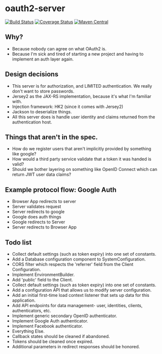 # oauth2-server
[![Build Status](https://travis-ci.org/krotscheck/oauth2-server.svg)](https://travis-ci.org/krotscheck/oauth2-server)
[![Coverage Status](https://coveralls.io/repos/krotscheck/oauth2-server/badge.svg)](https://coveralls.io/r/krotscheck/oauth2-server)
[![Maven Central](https://maven-badges.herokuapp.com/maven-central/net.krotscheck/oauth2-server/badge.svg)](https://maven-badges.herokuapp.com/maven-central/net.krotscheck/oauth2-server)

## Why?
* Because nobody can agree on what OAuth2 is.
* Because I'm sick and tired of starting a new project and having to implement an auth layer again.

## Design decisions
* This server is for authorization, and LIMITED authentication. We really don't want to store passwords.
* Jersey2 as the JAX-RS implementation, because it's what I'm familiar with.
* Injection framework: HK2 (since it comes with Jersey2)
* Jackson to deserialize things.
* All this server does is handle user identity and claims returned from the authentication host.

## Things that aren't in the spec.
* How do we register users that aren't implicitly provided by something like google?
* How would a third party service validate that a token it was handed is valid?
* Should we bother layering on something like OpenID Connect which can return JWT user data claims?

## Example protocol flow: Google Auth
* Browser App redirects to server
* Server validates request
* Server redirects to google
* Google does auth things
* Google redirects to Server
* Server redirects to Browser App

## Todo list
* Collect default settings (such as token expiry) into one set of constants.
* Add a Database configuration component to SystemConfiguration.
* CORS filter which respects the 'referrer' field from the Client Configuration.
* Implement EnvironmentBuilder.
* Add 'public' field to the Client.
* Collect default settings (such as token expiry) into one set of constants.
* Add a configuration API that allows us to modify server configuration.
* Add an initial first-time load context listener that sets up data for this 
  application.
* Add API endpoints for data management- user, identities, clients, 
  authenticators, etc.
* Implement generic secondary OpenID authenticator.
* Implement Google Auth authenticator.
* Implement Facebook authenticator.
* Everything Else.
* Callback states should be cleaned if abandoned.
* Tokens should be cleaned once expired.
* Additional parameters in redirect responses should be honored.
